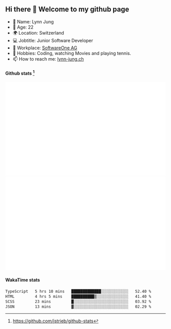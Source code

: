 ## Hi there 👋 Welcome to my github page

- 🧑 Name: Lynn Jung
- 🔞 Age: 22
- 🌍 Location: Switzerland
- 💻 Jobtitle: Junior Software Developer
- 🏢 Workplace: [SoftwareOne AG](https://www.softwareone.com/)
- 🎾 Hobbies: Coding, watching Movies and playing tennis.
- 📫 How to reach me: [lynn-jung.ch](https://lynn-jung.ch/)


#### Github stats [^1]
![](https://github.com/lynn-jung/github-stats/blob/master/generated/overview.svg)  ![](https://github.com/lynn-jung/github-stats/blob/master/generated/languages.svg)


#### WakaTime stats
<!--START_SECTION:waka-->

```text
TypeScript   5 hrs 10 mins   █████████████░░░░░░░░░░░░   52.40 %
HTML         4 hrs 5 mins    ██████████▒░░░░░░░░░░░░░░   41.40 %
SCSS         23 mins         █░░░░░░░░░░░░░░░░░░░░░░░░   03.92 %
JSON         13 mins         ▓░░░░░░░░░░░░░░░░░░░░░░░░   02.29 %
```

<!--END_SECTION:waka-->

[^1]: https://github.com/jstrieb/github-stats
